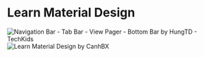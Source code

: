 # Learn Material Design
![Navigation Bar - Tab Bar - View Pager - Bottom Bar by HungTD - TechKids](http://i477.photobucket.com/albums/rr132/trungepu/Navigation%20Bar%20-%20Tab%20Bar%20-%20View%20Pager%20-%20Bottom%20Bar%20by%20HungTD%20-%20TechKids_zpsaxprg1ld.jpg)
![Learn Material Design by CanhBX](http://i477.photobucket.com/albums/rr132/trungepu/MaterialDesign%20by%20CanhBX_zpsmc9ln2ad.jpg)
